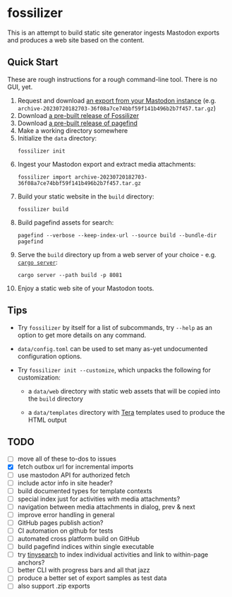 # fossilizer

This is an attempt to build static site generator ingests Mastodon exports and produces a web site based on the content.

## Quick Start

These are rough instructions for a rough command-line tool. There is no GUI, yet.

1. Request and download [an export from your Mastodon instance](https://docs.joinmastodon.org/user/moving/#export) (e.g. `archive-20230720182703-36f08a7ce74bbf59f141b496b2b7f457.tar.gz`)
1. Download [a pre-built release of Fossilizer](https://github.com/lmorchard/fossilizer/releases)
1. Download [a pre-built release of pagefind](https://github.com/CloudCannon/pagefind/releases)
1. Make a working directory somewhere
1. Initialize the `data` directory:
    ```
    fossilizer init
    ```
1. Ingest your Mastodon export and extract media attachments:
    ```
    fossilizer import archive-20230720182703-36f08a7ce74bbf59f141b496b2b7f457.tar.gz
    ```
1. Build your static website in the `build` directory:
    ```
    fossilizer build
    ```
1. Build pagefind assets for search:
    ```
    pagefind --verbose --keep-index-url --source build --bundle-dir pagefind
    ```
1. Serve the `build` directory up from a web server of your choice - e.g. [`cargo server`](https://github.com/raphamorim/cargo-server):
    ```
    cargo server --path build -p 8081
    ```
1. Enjoy a static web site of your Mastodon toots.

## Tips

- Try `fossilizer` by itself for a list of subcommands, try `--help` as an option to get more details on any command.

- `data/config.toml` can be used to set many as-yet undocumented configuration options.

- Try `fossilizer init --customize`, which unpacks the following for customization:

  - a `data/web` directory with static web assets that will be copied into the `build` directory

  - a `data/templates` directory with [Tera](https://tera.netlify.app/docs/) templates used to produce the HTML output
  
## TODO

- [ ] move all of these to-dos to issues
- [x] fetch outbox url for incremental imports
- [ ] use mastodon API for authorized fetch
- [ ] include actor info in site header?
- [ ] build documented types for template contexts
- [ ] special index just for activities with media attachments?
- [ ] navigation between media attachments in dialog, prev & next
- [ ] improve error handling in general
- [ ] GitHub pages publish action?
- [ ] CI automation on github for tests
- [ ] automated cross platform build on GitHub
- [ ] build pagefind indices within single executable
- [ ] try [tinysearch](https://github.com/tinysearch/tinysearch) to index individual activities and link to within-page anchors?
- [ ] better CLI with progress bars and all that jazz
- [ ] produce a better set of export samples as test data
- [ ] also support .zip exports
